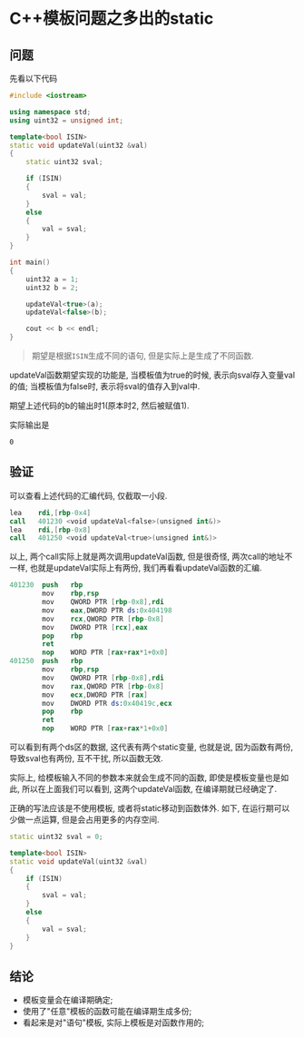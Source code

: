 # C++模板问题之多出的static


## 问题
先看以下代码

<!--more-->

```C++
#include <iostream>

using namespace std;
using uint32 = unsigned int;

template<bool ISIN>
static void updateVal(uint32 &val)
{
    static uint32 sval;

    if (ISIN)
    {
        sval = val;
    }
    else
    {
        val = sval;
    }
}

int main()
{
    uint32 a = 1;
    uint32 b = 2;

    updateVal<true>(a);
    updateVal<false>(b);

    cout << b << endl;
}
```

> 期望是根据```ISIN```生成不同的语句, 但是实际上是生成了不同函数.

updateVal函数期望实现的功能是, 当模板值为true的时候, 表示向sval存入变量val的值; 当模板值为false时, 表示将sval的值存入到val中.

期望上述代码的b的输出时1(原本时2, 然后被赋值1).

实际输出是

```
0
```

## 验证
可以查看上述代码的汇编代码, 仅截取一小段.

```S
lea    rdi,[rbp-0x4]
call   401230 <void updateVal<false>(unsigned int&)>
lea    rdi,[rbp-0x8]
call   401250 <void updateVal<true>(unsigned int&)>
```

以上, 两个call实际上就是两次调用updateVal函数, 但是很奇怪, 两次call的地址不一样, 也就是updateVal实际上有两份, 我们再看看updateVal函数的汇编.

```S
401230  push   rbp
        mov    rbp,rsp
        mov    QWORD PTR [rbp-0x8],rdi
        mov    eax,DWORD PTR ds:0x404198
        mov    rcx,QWORD PTR [rbp-0x8]
        mov    DWORD PTR [rcx],eax
        pop    rbp
        ret
        nop    WORD PTR [rax+rax*1+0x0]
401250  push   rbp
        mov    rbp,rsp
        mov    QWORD PTR [rbp-0x8],rdi
        mov    rax,QWORD PTR [rbp-0x8]
        mov    ecx,DWORD PTR [rax]
        mov    DWORD PTR ds:0x40419c,ecx
        pop    rbp
        ret
        nop    WORD PTR [rax+rax*1+0x0]
```

可以看到有两个ds区的数据, 这代表有两个static变量, 也就是说, 因为函数有两份, 导致sval也有两份, 互不干扰, 所以函数无效.

实际上, 给模板输入不同的参数本来就会生成不同的函数, 即使是模板变量也是如此, 所以在上面我们可以看到, 这两个updateVal函数, 在编译期就已经确定了.

正确的写法应该是不使用模板, 或者将static移动到函数体外. 如下, 在运行期可以少做一点运算, 但是会占用更多的内存空间.

```C++
static uint32 sval = 0;

template<bool ISIN>
static void updateVal(uint32 &val)
{
    if (ISIN)
    {
        sval = val;
    }
    else
    {
        val = sval;
    }
}
```

## 结论
- 模板变量会在编译期确定;
- 使用了"任意"模板的函数可能在编译期生成多份;
- 看起来是对"语句"模板, 实际上模板是对函数作用的;
